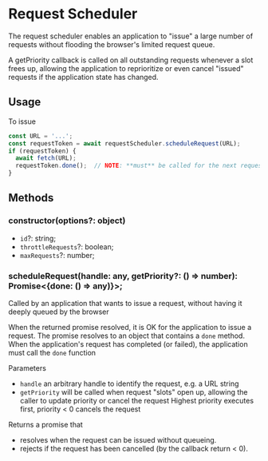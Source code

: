 # Request Scheduler

The request scheduler enables an application to "issue" a large number of requests without flooding the browser's limited request queue.

A getPriority callback is called on all outstanding requests whenever a slot frees up, allowing the application to reprioritize or even cancel "issued" requests if the application state has changed.

## Usage

To issue
```js
const URL = '...';
const requestToken = await requestScheduler.scheduleRequest(URL);
if (requestToken) {
  await fetch(URL);
  requestToken.done();  // NOTE: **must** be called for the next request in queue to resolve
}
```

## Methods

### constructor(options?: object)

- `id`?: string;
- `throttleRequests`?: boolean;
- `maxRequests`?: number;

### scheduleRequest(handle: any, getPriority?: () => number): Promise<{done: () => any)}>;

Called by an application that wants to issue a request, without having it deeply queued by the browser

When the returned promise resolved, it is OK for the application to issue a request.
The promise resolves to an object that contains a `done` method.
When the application's request has completed (or failed), the application must call the `done` function

Parameters
- `handle` an arbitrary handle to identify the request, e.g. a URL string
- `getPriority` will be called when request "slots" open up,
   allowing the caller to update priority or cancel the request
   Highest priority executes first, priority < 0 cancels the request

Returns a promise that
- resolves when the request can be issued without queueing.
- rejects if the request has been cancelled (by the callback return < 0).


